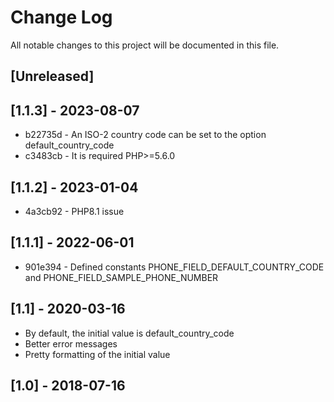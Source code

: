 # Change Log
All notable changes to this project will be documented in this file.

## [Unreleased]

## [1.1.3] - 2023-08-07

* b22735d - An ISO-2 country code can be set to the option default_country_code
* c3483cb - It is required PHP>=5.6.0

## [1.1.2] - 2023-01-04

* 4a3cb92 - PHP8.1 issue

## [1.1.1] - 2022-06-01

* 901e394 - Defined constants PHONE_FIELD_DEFAULT_COUNTRY_CODE and PHONE_FIELD_SAMPLE_PHONE_NUMBER

## [1.1] - 2020-03-16

- By default, the initial value is default_country_code
- Better error messages
- Pretty formatting of the initial value

## [1.0] - 2018-07-16
